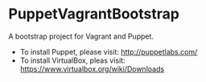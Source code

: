 PuppetVagrantBootstrap
======================

A bootstrap project for Vagrant and Puppet.

* To install Puppet, please visit: http://puppetlabs.com/
* To install VirtualBox, pleas visit: https://www.virtualbox.org/wiki/Downloads
